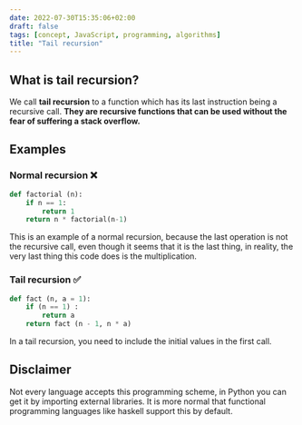 ```yaml
---
date: 2022-07-30T15:35:06+02:00
draft: false
tags: [concept, JavaScript, programming, algorithms]
title: "Tail recursion"
---
```


## What is tail recursion?

We call **tail recursion** to a function which has its last instruction being a recursive call. **They are recursive functions that can be used without the fear of suffering a stack overflow.**

## Examples

### Normal recursion ❌

```python
def factorial (n):
	if n == 1:
		return 1
	return n * factorial(n-1)
```
This is an example of a normal recursion, because the last operation is not the recursive call, even though it seems that it is the last thing, in reality, the very last thing this code does is the multiplication.
 
### Tail recursion ✅

```python
def fact (n, a = 1):
	if (n == 1) :
		return a
	return fact (n - 1, n * a)
```
In a tail recursion, you need to include the initial values in the first call.

## Disclaimer

Not every language accepts this programming scheme, in Python you can get it by importing external libraries. It is more normal that functional programming languages like haskell support this by default.